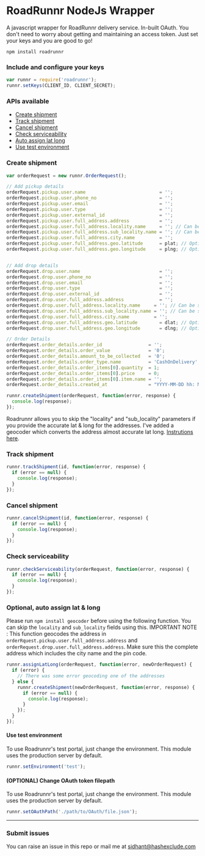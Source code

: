 # RoadRunnr NodeJs Wrapper
A javascript wrapper for RoadRunnr delivery service. In-built OAuth. You don't need to worry about getting and maintaining an access token. Just set your keys and you are good to go!

```
npm install roadrunnr
```

### Include and configure your keys
```javascript
var runnr = require('roadrunnr');
runnr.setKeys(CLIENT_ID, CLIENT_SECRET);
```

### APIs available
* [Create shipment](#create_shipment)
* [Track shipment](#track_shipment)
* [Cancel shipment](#cancel_shipment)
* [Check serviceability](#check_serviceability)
* [Auto assign lat long](#assign_lat_long)
* [Use test environment](#set_test_environment)

### <a name="create_shipment"></a>Create shipment
```javascript
var orderRequest = new runnr.OrderRequest();

// Add pickup details
orderRequest.pickup.user.name                           = '';
orderRequest.pickup.user.phone_no                       = '';
orderRequest.pickup.user.email                          = '';
orderRequest.pickup.user.type                           = '';
orderRequest.pickup.user.external_id                    = '';
orderRequest.pickup.user.full_address.address           = '';
orderRequest.pickup.user.full_address.locality.name     = ''; // Can be skipped, see below
orderRequest.pickup.user.full_address.sub_locality.name = ''; // Can be skipped, see below
orderRequest.pickup.user.full_address.city.name         = '';
orderRequest.pickup.user.full_address.geo.latitude      = plat; // Optional
orderRequest.pickup.user.full_address.geo.longitude     = plng; // Optional


// Add drop details
orderRequest.drop.user.name                             = '';
orderRequest.drop.user.phone_no                         = '';
orderRequest.drop.user.email                            = '';
orderRequest.drop.user.type                             = '';
orderRequest.drop.user.external_id                      = '';
orderRequest.drop.user.full_address.address             = '';
orderRequest.drop.user.full_address.locality.name     = ''; // Can be skipped, see below
orderRequest.drop.user.full_address.sub_locality.name = ''; // Can be skipped, see below
orderRequest.drop.user.full_address.city.name         = '';
orderRequest.drop.user.full_address.geo.latitude        = dlat; // Optional
orderRequest.drop.user.full_address.geo.longitude       = dlng; // Optional

// Order Details
orderRequest.order_details.order_id                 = '';
orderRequest.order_details.order_value              = '0';
orderRequest.order_details.amount_to_be_collected   = '0';
orderRequest.order_details.order_type.name          = 'CashOnDelivery';
orderRequest.order_details.order_items[0].quantity  = 1;
orderRequest.order_details.order_items[0].price     = 0;
orderRequest.order_details.order_items[0].item.name = '';
orderRequest.order_details.created_at               = "YYYY-MM-DD hh: MM";

runnr.createShipment(orderRequest, function(error, response) {
  console.log(response);
});
```
Roadrunnr allows you to skip the "locality" and "sub_locality" parameters if you provide the accurate lat & long for the addresses. I've added a geocoder which converts the address almost accurate lat long. [Instrutions here](#assign_lat_long).

### <a name="track_shipment"></a>Track shipment
```javascript
runnr.trackShipment(id, function(error, response) {
  if (error == null) {
    console.log(response);
  }
});
```

### <a name="cancel_shipment"></a>Cancel shipment
```javascript
runnr.cancelShipment(id, function(error, response) {
  if (error == null) {
    console.log(response);
  }
});
```

### <a name="check_serviceability"></a>Check serviceability
```javascript
runnr.checkServiceability(orderRequest, function(error, response) {
  if (error == null) {
    console.log(response);
  }
});
```

### <a name="assign_lat_long"></a>Optional, auto assign lat & long
Please run ```npm install geocoder``` before using the following function. You can skip the ```locality``` and ```sub_locality``` fields using this. 
IMPORTANT NOTE : This function geocodes the address in ```orderRquest.pickup.user.full_address.address``` and ```orderRequest.drop.user.full_address.address```. Make sure this the complete address which includes the city name and the pin code.
```javascript
runnr.assignLatLong(orderRequest, function(error, newOrderRequest) {
  if (error) {
    // There was some error geocoding one of the addresses
  } else {
    runnr.createShipment(newOrderRequest, function(error, response) {
      if (error == null) {
        console.log(response);
      }
    });
  }
});
```

#### <a name="set_test_environment"></a>Use test environment
To use Roadrunnr's test portal, just change the environment. This module uses the production server by default.
```javascript
runnr.setEnvironment('test');
```

#### (OPTIONAL) Change OAuth token filepath
To use Roadrunnr's test portal, just change the environment. This module uses the production server by default.
```javascript
runnr.setOAuthPath('./path/to/OAuth/file.json');
```

---
### Submit issues
You can raise an issue in this repo or mail me at sidhant@hashexclude.com
